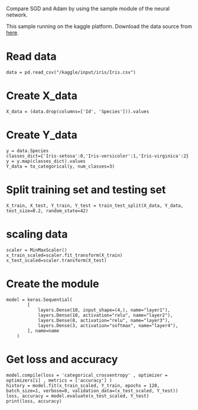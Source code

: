 Compare SGD and Adam by using the sample module of the neural network.

This sample running on the kaggle platform. Download the data source from [here](https://www.kaggle.com/uciml/iris).

# Read data
```
data = pd.read_csv("/kaggle/input/iris/Iris.csv")
```

# Create X_data
```
X_data = (data.drop(columns=['Id', 'Species'])).values
```

# Create Y_data
```
y = data.Species
classes_dict={'Iris-setosa':0,'Iris-versicolor':1,'Iris-virginica':2}
y = y.map(classes_dict).values
Y_data = to_categorical(y, num_classes=3)
```


# Split training set and testing set
```
X_train, X_test, Y_train, Y_test = train_test_split(X_data, Y_data, test_size=0.2, random_state=42)
```

# scaling data
```
scaler = MinMaxScaler()
x_train_scaled=scaler.fit_transform(X_train)
x_test_scaled=scaler.transform(X_test)
```


# Create the module
```
model = keras.Sequential(
        [
            layers.Dense(10, input_shape=(4,), name="layer1"),
            layers.Dense(10, activation="relu", name="layer2"),
            layers.Dense(8, activation="relu", name="layer3"),
            layers.Dense(3, activation="softmax", name="layer4"),
        ], name=name
    )
```
 
 
# Get loss and accuracy
```
model.compile(loss = 'categorical_crossentropy' , optimizer = optimizers[i] , metrics = ['accuracy'] )
history = model.fit(x_train_scaled, Y_train, epochs = 120, batch_size=1, verbose=0, validation_data=(x_test_scaled, Y_test))
loss, accuracy = model.evaluate(x_test_scaled, Y_test)
print(loss, accuracy)
```



